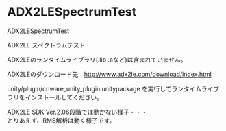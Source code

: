# ADX2LESpectrumTest
ADX2LESpectrumTest

ADX2LE スペクトラムテスト  


ADX2LEのランタイムライブラリ(.lib .aなど)は含まれていません。　　

ADX2LEのダウンロード先　http://www.adx2le.com/download/index.html  

unity/plugin/criware_unity_plugin.unitypackage
を実行してランタイムライブラリをインストールしてください。

ADX2LE SDK Ver.2.06段階では動かない様子・・・   
とりあえず、RMS解析は動く様子です。
